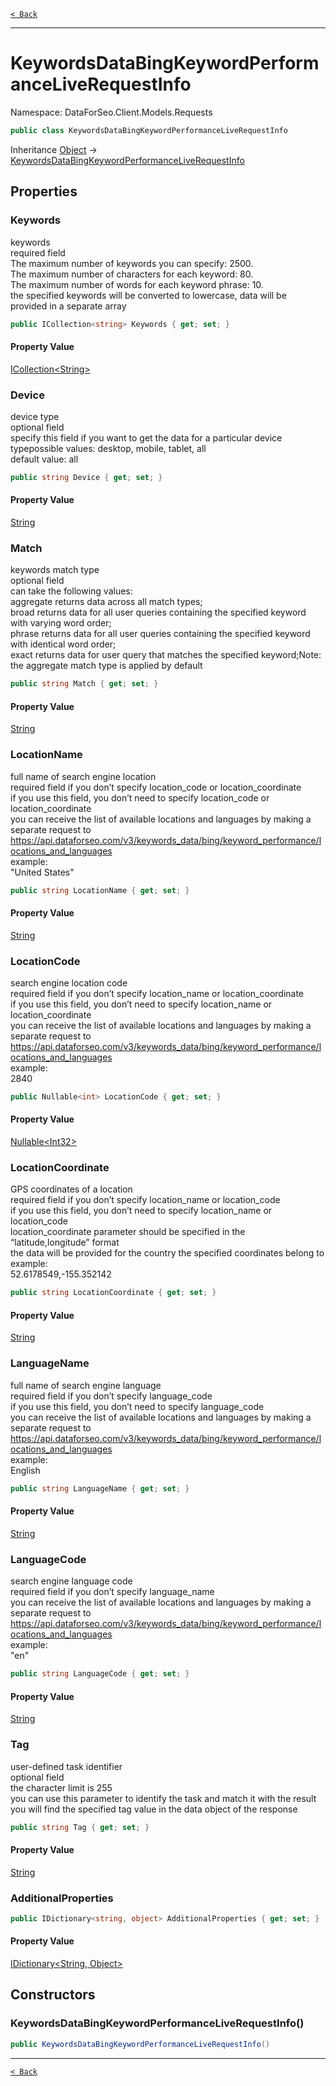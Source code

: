 [`< Back`](./)

---

# KeywordsDataBingKeywordPerformanceLiveRequestInfo

Namespace: DataForSeo.Client.Models.Requests

```csharp
public class KeywordsDataBingKeywordPerformanceLiveRequestInfo
```

Inheritance [Object](https://docs.microsoft.com/en-us/dotnet/api/system.object) → [KeywordsDataBingKeywordPerformanceLiveRequestInfo](./dataforseo.client.models.requests.keywordsdatabingkeywordperformanceliverequestinfo)

## Properties

### **Keywords**

keywords
 <br>required field
 <br>The maximum number of keywords you can specify: 2500.
 <br>The maximum number of characters for each keyword: 80.
 <br>The maximum number of words for each keyword phrase: 10.
 <br>the specified keywords will be converted to lowercase, data will be provided in a separate array

```csharp
public ICollection<string> Keywords { get; set; }
```

#### Property Value

[ICollection&lt;String&gt;](https://docs.microsoft.com/en-us/dotnet/api/system.collections.generic.icollection-1)<br>

### **Device**

device type
 <br>optional field
 <br>specify this field if you want to get the data for a particular device typepossible values: desktop, mobile, tablet, all
 <br>default value: all

```csharp
public string Device { get; set; }
```

#### Property Value

[String](https://docs.microsoft.com/en-us/dotnet/api/system.string)<br>

### **Match**

keywords match type
 <br>optional field
 <br>can take the following values:
 <br>aggregate returns data across all match types;
 <br>broad returns data for all user queries containing the specified keyword with varying word order;
 <br>phrase returns data for all user queries containing the specified keyword with identical word order;
 <br>exact returns data for user query that matches the specified keyword;Note: the aggregate match type is applied by default

```csharp
public string Match { get; set; }
```

#### Property Value

[String](https://docs.microsoft.com/en-us/dotnet/api/system.string)<br>

### **LocationName**

full name of search engine location
 <br>required field if you don’t specify location_code or location_coordinate
 <br>if you use this field, you don’t need to specify location_code or location_coordinate
 <br>you can receive the list of available locations and languages by making a separate request to https://api.dataforseo.com/v3/keywords_data/bing/keyword_performance/locations_and_languages
 <br>example:
 <br>"United States"

```csharp
public string LocationName { get; set; }
```

#### Property Value

[String](https://docs.microsoft.com/en-us/dotnet/api/system.string)<br>

### **LocationCode**

search engine location code
 <br>required field if you don’t specify location_name or location_coordinate
 <br>if you use this field, you don’t need to specify location_name or location_coordinate
 <br>you can receive the list of available locations and languages by making a separate request to https://api.dataforseo.com/v3/keywords_data/bing/keyword_performance/locations_and_languages
 <br>example:
 <br>2840

```csharp
public Nullable<int> LocationCode { get; set; }
```

#### Property Value

[Nullable&lt;Int32&gt;](https://docs.microsoft.com/en-us/dotnet/api/system.nullable-1)<br>

### **LocationCoordinate**

GPS coordinates of a location
 <br>required field if you don’t specify location_name or location_code
 <br>if you use this field, you don’t need to specify location_name or location_code
 <br>location_coordinate parameter should be specified in the “latitude,longitude” format
 <br>the data will be provided for the country the specified coordinates belong to
 <br>example:
 <br>52.6178549,-155.352142

```csharp
public string LocationCoordinate { get; set; }
```

#### Property Value

[String](https://docs.microsoft.com/en-us/dotnet/api/system.string)<br>

### **LanguageName**

full name of search engine language
 <br>required field if you don’t specify language_code
 <br>if you use this field, you don’t need to specify language_code
 <br>you can receive the list of available locations and languages by making a separate request to https://api.dataforseo.com/v3/keywords_data/bing/keyword_performance/locations_and_languages
 <br>example:
 <br>English

```csharp
public string LanguageName { get; set; }
```

#### Property Value

[String](https://docs.microsoft.com/en-us/dotnet/api/system.string)<br>

### **LanguageCode**

search engine language code
 <br>required field if you don’t specify language_name
 <br>you can receive the list of available locations and languages by making a separate request to https://api.dataforseo.com/v3/keywords_data/bing/keyword_performance/locations_and_languages
 <br>example:
 <br>"en"

```csharp
public string LanguageCode { get; set; }
```

#### Property Value

[String](https://docs.microsoft.com/en-us/dotnet/api/system.string)<br>

### **Tag**

user-defined task identifier
 <br>optional field
 <br>the character limit is 255
 <br>you can use this parameter to identify the task and match it with the result
 <br>you will find the specified tag value in the data object of the response

```csharp
public string Tag { get; set; }
```

#### Property Value

[String](https://docs.microsoft.com/en-us/dotnet/api/system.string)<br>

### **AdditionalProperties**

```csharp
public IDictionary<string, object> AdditionalProperties { get; set; }
```

#### Property Value

[IDictionary&lt;String, Object&gt;](https://docs.microsoft.com/en-us/dotnet/api/system.collections.generic.idictionary-2)<br>

## Constructors

### **KeywordsDataBingKeywordPerformanceLiveRequestInfo()**

```csharp
public KeywordsDataBingKeywordPerformanceLiveRequestInfo()
```

---

[`< Back`](./)
